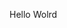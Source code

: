 Hello Wolrd

































































































































































































































































































































































































































































































































































































































































































































































































































































































































































































































































































































































































































































































































































































































































































































































































































































































































































































































































































































































































































































































































































































































































































































































































































































































































































































































































































































































































































































































































































































































































































































































































































































































































































































































































































































































































































































































































































































































































































































































































































































































































































































































































































































































































































































































































































































































































































































































































































































































































































































































































































































































































































































































































































































